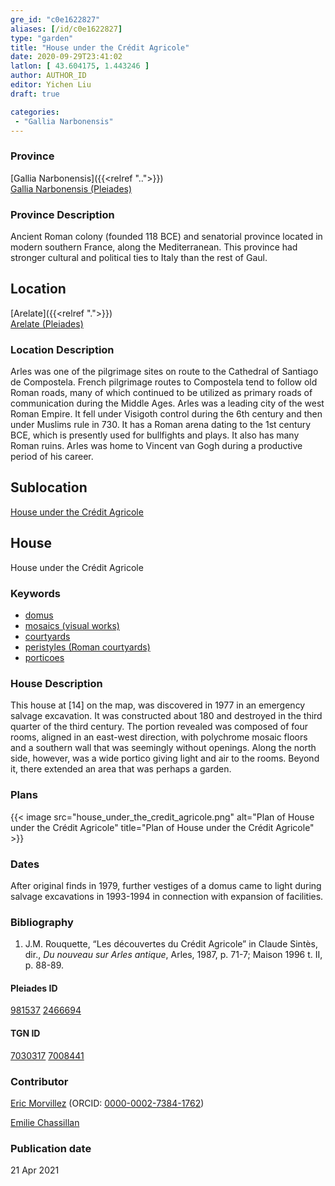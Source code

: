 ```yaml
---
gre_id: "c0e1622827"
aliases: [/id/c0e1622827]
type: "garden"
title: "House under the Crédit Agricole"
date: 2020-09-29T23:41:02
latlon: [ 43.604175, 1.443246 ]
author: AUTHOR_ID
editor: Yichen Liu
draft: true

categories:
 - "Gallia Narbonensis"
---
```


### Province

[Gallia Narbonensis]({{<relref "..">}}) \
[Gallia Narbonensis (Pleiades)](https://pleiades.stoa.org/places/981537)

### Province Description

Ancient Roman colony (founded 118 BCE) and senatorial province located in modern southern France, along the Mediterranean. This province had stronger cultural and political ties to Italy than the rest of Gaul.

## Location


[Arelate]({{<relref ".">}}) \
[Arelate (Pleiades)](https://pleiades.stoa.org/places/148217)

### Location Description

Arles was one of the pilgrimage sites on route to the Cathedral of Santiago de Compostela. French pilgrimage routes to Compostela tend to follow old Roman roads, many of which continued to be utilized as primary roads of communication during the Middle Ages. Arles was a leading city of the west Roman Empire. It fell under Visigoth control during the 6th century and then under Muslims rule in 730. It has a Roman arena dating to the 1st century BCE, which is presently used for bullfights and plays. It also has many Roman ruins. Arles was home to Vincent van Gogh during a productive period of his career.<!--### Location Description-->

<!-- LEAVE THIS BLANK FOR NOW -->

## Sublocation

[House under the Crédit Agricole](#)

<!--### Sublocation Description-->

<!-- DESCRIPTION -->

## House


House under the Crédit Agricole


### Keywords

- [domus](http://vocab.getty.edu/page/aat/300005506)
- [mosaics (visual works)](http://vocab.getty.edu/page/aat/300015342)
- [courtyards](http://vocab.getty.edu/page/aat/300004095)
- [peristyles (Roman courtyards)](http://vocab.getty.edu/page/aat/300080971)
- [porticoes](http://vocab.getty.edu/page/aat/300004145)



### House Description

This house at [14] on the map, was discovered in 1977 in an emergency salvage excavation. It was constructed about 180 and destroyed in the third quarter of the third century. The portion revealed was composed of four rooms, aligned in an east-west direction, with polychrome mosaic floors and a southern wall that was seemingly without openings. Along the north side, however, was a wide portico giving light and air to the rooms. Beyond it, there extended an area that was perhaps a garden.



### Plans

{{< image src="house_under_the_credit_agricole.png" alt="Plan of House under the Crédit Agricole" title="Plan of House under the Crédit Agricole" >}}



### Dates

After original finds in 1979, further vestiges of a domus came to light during salvage excavations in 1993-1994 in connection with expansion of facilities.

### Bibliography

1. J.M. Rouquette, “Les découvertes du Crédit Agricole” in Claude Sintès, dir., *Du nouveau sur Arles antique*, Arles, 1987, p. 71-7;  Maison 1996 t. II,  p. 88-89.




#### Pleiades ID

[981537](https://pleiades.stoa.org/places/981537)
[2466694](https://pleiades.stoa.org/places/246694)

#### TGN ID

[7030317](http://vocab.getty.edu/page/tgn/7030317)
[7008441](http://vocab.getty.edu/page/tgn/7008441)

### Contributor

[Eric Morvillez](link) (ORCID: [0000-0002-7384-1762](https://orcid.org/0000-0002-7384-1762))

[Emilie Chassillan](link)
### Publication date


21 Apr 2021

<!--### Related articles-->

<!-- Links to other related articles. Leave blank for now -->